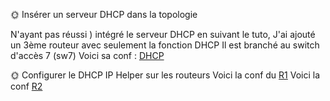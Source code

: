 🌞 Insérer un serveur DHCP dans la topologie

N'ayant pas réussi ) intégré le serveur DHCP en suivant le tuto, J'ai ajouté un 3ème routeur avec seulement la fonction DHCP
Il est branché au switch d'accès 7 (sw7)
Voici sa conf : [DHCP](./dhcp_running-config.md)

🌞 Configurer le DHCP IP Helper sur les routeurs
Voici la conf du [R1](./r1_running-config.md)
Voici la conf [R2](./r2_running-config.md)

